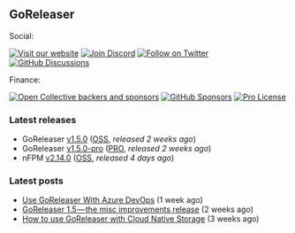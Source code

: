 ## GoReleaser

Social:

[![Visit our website](https://img.shields.io/badge/website-visit-4285F4?style=for-the-badge&logo=googlechrome)](https://goreleaser.com)
[![Join Discord](https://img.shields.io/badge/Join_our_Discord_server-5865F2?style=for-the-badge&logo=discord&logoColor=white)](https://discord.gg/RGEBtg8vQ6)
[![Follow on Twitter](https://img.shields.io/badge/follow_on_twitter-1DA1F2?style=for-the-badge&logo=twitter&logoColor=white)](https://twitter.com/goreleaser)
[![GitHub Discussions](https://img.shields.io/badge/GITHUB_DISCUSSION-181717?style=for-the-badge&logo=github&logoColor=white)](https://github.com/goreleaser/goreleaser/discussions)

Finance:

[![Open Collective backers and sponsors](https://img.shields.io/opencollective/all/goreleaser?logo=opencollective&style=for-the-badge)](https://opencollective.com/goreleaser)
[![GitHub Sponsors](https://img.shields.io/github/sponsors/caarlos0?logo=github&style=for-the-badge)](https://github.com/sponsors/caarlos0)
[![Pro License](https://img.shields.io/badge/pro-get%20a%20PRO%20license-36A9AE?style=for-the-badge&logo=gumroad)](https://goreleaser.com/pro)

### Latest releases
- GoReleaser [v1.5.0](https://github.com/goreleaser/goreleaser/releases/tag/v1.5.0) ([OSS](https://github.com/goreleaser/goreleaser), _released 2 weeks ago_)
- GoReleaser [v1.5.0-pro](https://github.com/goreleaser/goreleaser-pro/releases/tag/v1.5.0-pro) ([PRO](https://goreleaser.com/pro), _released 2 weeks ago_)
- nFPM [v2.14.0](https://github.com/goreleaser/nfpm/releases/tag/v2.14.0) ([OSS](https://nfpm.goreleaser.com), _released 4 days ago_)

### Latest posts
- [Use GoReleaser With Azure DevOps](https://blog.goreleaser.com/use-goreleaser-with-azure-devops-c2212d3996ca?source=rss----17aa0cbd263f---4) (1 week ago)
- [GoReleaser 1.5 — the misc improvements release](https://blog.goreleaser.com/goreleaser-1-5-the-misc-improvements-release-1c5dbc9f1e64?source=rss----17aa0cbd263f---4) (2 weeks ago)
- [How to use GoReleaser with Cloud Native Storage](https://blog.goreleaser.com/how-to-use-goreleaser-with-cloud-native-storage-bbc4bee5fe91?source=rss----17aa0cbd263f---4) (3 weeks ago)
